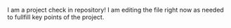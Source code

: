 I am a project check in repository! I am editing the file right now
as needed to fullfill key points of the project.
